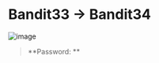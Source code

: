 # Bandit33 -> Bandit34

![image](https://github.com/hoangdat251004/write_up/assets/110254118/8498cb7d-a6da-4e0b-b1ce-a4d60fb96fe6)

>**Password: **
